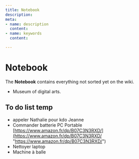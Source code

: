 ```yaml
---
title: Notebook
description: 
meta:
- name: description
  content: 
- name: keywords
  content: 

---
```

# Notebook

The **Notebook** contains everything not sorted yet on the wiki.

* Museum of digital arts.

## To do list temp

* appeler Nathalie pour kdo Jeanne
* Commander batterie PC Portable [https://www.amazon.fr/dp/B07C3N3RXD/](https://www.amazon.fr/dp/B07C3N3RXD/ "https://www.amazon.fr/dp/B07C3N3RXD/")
* Nettoyer laptop
* Machine à balle
